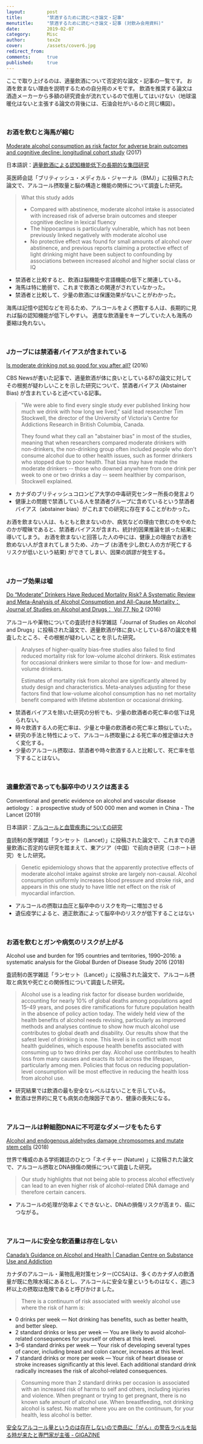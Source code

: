 ```yaml
---
layout:        post
title:         "禁酒するために読むべき論文・記事"
menutitle:     "禁酒するために読むべき論文・記事 (対飲み会用資料)"
date:          2019-02-07
category:      Misc
author:        tex2e
cover:         /assets/cover6.jpg
redirect_from:
comments:      true
published:     true
---
```


ここで取り上げるのは、適量飲酒について否定的な論文・記事の一覧です。
お酒を飲まない理由を説明するための自分用のメモです。
飲酒を推奨する論文は酒造メーカーから多額の研究資金が流れているので信用してはいけない（地球温暖化はないと主張する論文の背後には、石油会社がいるのと同じ構図）。

<br>

### お酒を飲むと海馬が縮む

[Moderate alcohol consumption as risk factor for adverse brain outcomes and cognitive decline: longitudinal cohort study](https://www.bmj.com/content/357/bmj.j2353) (2017)

日本語訳：[適量飲酒による認知機能低下の長期的な集団研究](./alcohol-as-risk-factor-for-brain)

英医師会誌「ブリティッシュ・メディカル・ジャーナル（BMJ）」に投稿された論文で、アルコール摂取量と脳の構造と機能の関係について調査した研究。

> What this study adds
>
> - Compared with abstinence, moderate alcohol intake is associated with increased risk of adverse brain outcomes and steeper cognitive decline in lexical fluency
> - The hippocampus is particularly vulnerable, which has not been previously linked negatively with moderate alcohol use
> - No protective effect was found for small amounts of alcohol over abstinence, and previous reports claiming a protective effect of light drinking might have been subject to confounding by associations between increased alcohol and higher social class or IQ

- 禁酒者と比較すると、飲酒は脳機能や言語機能の低下と関連している。
- 海馬は特に脆弱で、これまで飲酒との関連がされていなかった。
- 禁酒者と比較して、少量の飲酒には保護効果がないことがわかった。

海馬は記憶や認知などを司るため、アルコールをよく摂取する人は、長期的に見れば脳の認知機能が低下しやすい。
適度な飲酒量をキープしていた人も海馬の萎縮は免れない。


<br>

### Jカーブには禁酒者バイアスが含まれている

[Is moderate drinking not so good for you after all?](https://www.cbsnews.com/news/is-moderate-drinking-not-so-good-for-health-after-all/) (2016)

CBS Newsが書いた記事で、適量飲酒が体に良いとしている87の論文に対してその根拠が疑わしいことを示した研究について、禁酒者バイアス (Abstainer Bias) が含まれていると述べている記事。

> "We were able to find every single study ever published linking how much we drink with how long we lived," said lead researcher Tim Stockwell, the director of the University of Victoria's Centre for Addictions Research in British Columbia, Canada.
>
> They found what they call an "abstainer bias" in most of the studies, meaning that when researchers compared moderate drinkers with non-drinkers, the non-drinking group often included people who don't consume alcohol due to other health issues, such as former drinkers who stopped due to poor health. That bias may have made the moderate drinkers -- those who downed anywhere from one drink per week to one or two drinks a day -- seem healthier by comparison, Stockwell explained.

- カナダのブリティッシュコロンビア大学の中毒研究センター所長の発言より
- 健康上の問題で禁酒している人を禁酒者グループに含めているという禁酒者バイアス（abstainer bias）がこれまでの研究に存在することがわかった。

お酒を飲まない人は、もともと飲まないのか、病気などの理由で飲むのをやめたのかが曖昧であると、禁酒者バイアスが含まれ、統計的因果推論を誤った結果に導いてしまう。
お酒を飲まないと回答した人の中には、健康上の理由でお酒を飲めない人が含まれてしまうため、Jカーブ (お酒を少し飲む人の方が死亡するリスクが低いという結果) ができてしまい、因果の誤謬が発生する。


<br>

### Jカーブ効果は嘘

[Do “Moderate” Drinkers Have Reduced Mortality Risk? A Systematic Review and Meta-Analysis of Alcohol Consumption and All-Cause Mortality： Journal of Studies on Alcohol and Drugs： Vol 77, No 2](https://www.jsad.com/doi/abs/10.15288/jsad.2016.77.185) (2016)

アルコールや薬物についての査読付き科学雑誌「Journal of Studies on Alcohol and Drugs」に投稿された論文で、適量飲酒が体に良いとしている87の論文を精査したところ、その根拠が疑わしいことを示した研究。

> Analyses of higher-quality bias-free studies also failed to find reduced mortality risk for low-volume alcohol drinkers. Risk estimates for occasional drinkers were similar to those for low- and medium-volume drinkers.
>
> Estimates of mortality risk from alcohol are significantly altered by study design and characteristics. Meta-analyses adjusting for these factors find that low-volume alcohol consumption has no net mortality benefit compared with lifetime abstention or occasional drinking.

- 禁酒者バイアスを除いた研究の分析でも、少量の飲酒者の死亡率の低下は見られない。
- 時々飲酒する人の死亡率は、少量と中量の飲酒者の死亡率と類似していた。
- 研究の手法と特性によって、アルコール摂取量による死亡率の推定値は大きく変化する。
- 少量のアルコール摂取は、禁酒者や時々飲酒する人と比較して、死亡率を低下することはない。


<br>

### 適量飲酒であっても脳卒中のリスクは高まる

Conventional and genetic evidence on alcohol and vascular disease aetiology： a prospective study of 500 000 men and women in China - The Lancet (2019)

日本語訳：[アルコールと血管疾患についての研究](./alcohol-and-vascular-disease)

査読制の医学雑誌「ランセット（Lancet）」に投稿された論文で、これまでの適量飲酒に否定的な研究を踏まえて、東アジア（中国）で前向き研究（コホート研究）をした研究。

> Genetic epidemiology shows that the apparently protective effects of moderate alcohol intake against stroke are largely non-causal. Alcohol consumption uniformly increases blood pressure and stroke risk, and appears in this one study to have little net effect on the risk of myocardial infarction.

- アルコールの摂取は血圧と脳卒中のリスクを均一に増加させる
- 遺伝疫学によると、適正飲酒によって脳卒中のリスクが低下することはない


<br>

### お酒を飲むとガンや病気のリスクが上がる

Alcohol use and burden for 195 countries and territories, 1990–2016: a systematic analysis for the Global Burden of Disease Study 2016 (2018)

査読制の医学雑誌「ランセット（Lancet）」に投稿された論文で、アルコール摂取と病気や死亡との関係性について調査した研究。

> Alcohol use is a leading risk factor for disease burden worldwide, accounting for nearly 10% of global deaths among populations aged 15–49 years, and poses dire ramifications for future population health in the absence of policy action today. The widely held view of the health benefits of alcohol needs revising, particularly as improved methods and analyses continue to show how much alcohol use contributes to global death and disability. Our results show that the safest level of drinking is none. This level is in conflict with most health guidelines, which espouse health benefits associated with consuming up to two drinks per day. Alcohol use contributes to health loss from many causes and exacts its toll across the lifespan, particularly among men. Policies that focus on reducing population-level consumption will be most effective in reducing the health loss from alcohol use.

- 研究結果では飲酒の最も安全なレベルはないことを示している。
- 飲酒は世界的に見ても病気の危険因子であり、健康の喪失になる。


<br>

### アルコールは幹細胞DNAに不可逆なダメージをもたらす

[Alcohol and endogenous aldehydes damage chromosomes and mutate stem cells](https://www.nature.com/articles/nature25154) (2018)

世界で権威のある学術雑誌のひとつ「ネイチャー (Nature) 」に投稿された論文で、アルコール摂取とDNA損傷の関係について調査した研究。

> Our study highlights that not being able to process alcohol effectively can lead to an even higher risk of alcohol-related DNA damage and therefore certain cancers.

- アルコールの処理が効率よくできないと、DNAの損傷リスクが高まり、癌につながる。



<br>

### アルコールに安全な飲酒量は存在しない

[Canada’s Guidance on Alcohol and Health \| Canadian Centre on Substance Use and Addiction](https://ccsa.ca/canadas-guidance-alcohol-and-health)

カナダのアルコール・薬物乱用対策センター(CCSA)は、多くのカナダ人の飲酒量が既に危険水域にあるとし、アルコールに安全な量というものはなく、週に3杯以上の摂取は危険であると呼びかけました。

> There is a continuum of risk associated with weekly alcohol use where the risk of harm is:
+ 0 drinks per week — Not drinking has benefits, such as better health, and better sleep.
+ 2 standard drinks or less per week — You are likely to avoid alcohol-related consequences for yourself or others at this level.
+ 3–6 standard drinks per week — Your risk of developing several types of cancer, including breast and colon cancer, increases at this level.
+ 7 standard drinks or more per week — Your risk of heart disease or stroke increases significantly at this level.
Each additional standard drink radically increases the risk of alcohol-related consequences.
>
> Consuming more than 2 standard drinks per occasion is associated with an increased risk of harms to self and others, including injuries and violence.
When pregnant or trying to get pregnant, there is no known safe amount of alcohol use.
When breastfeeding, not drinking alcohol is safest.
No matter where you are on the continuum, for your health, less alcohol is better.

[安全なアルコール量というのは存在しないので商品に「がん」の警告ラベルを貼る時が来たと専門家が主張 - GIGAZINE](https://gigazine.net/news/20230119-alcohol-guidance-cancer-risk-labels/)
